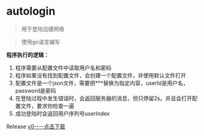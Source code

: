 # autologin

> 用于登陆迅捷网络

> 使用go语言编写

**程序执行的逻辑：**
1. 程序需要从配置文件中读取用户名和密码
2. 程序如果没有找到配置文件，会创建一个配置文件，并使用默认文件打开
3. 配置文件是一个json文件，需要把\*\*\*替换为指定内容，userId是用户名，password是密码
4. 在登陆过程中发生错误时，会返回服务器的消息，但只停留2s。并且会打开配置文件，要求你检查一遍
5. 成功登陆时会返回用户序列号userIndex

Release
[v0----点击下载](https://github.com/Yuan-byte/autologin/raw/main/login.exe)
